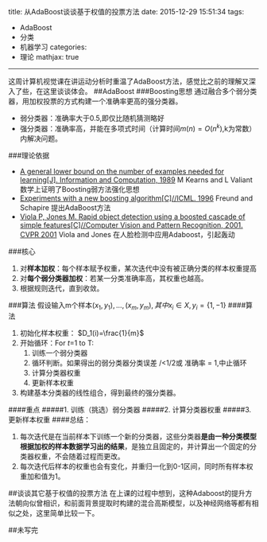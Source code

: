 title: 从AdaBoost谈谈基于权值的投票方法
date: 2015-12-29 15:51:34
tags:
- AdaBoost
- 分类
- 机器学习
categories: 
- 理论
mathjax: true 
---
这周计算机视觉课在讲运动分析时重温了AdaBoost方法，感觉比之前的理解又深入了些，在这里谈谈体会。
##AdaBoost
###Boosting思想
通过融合多个弱分类器，用加权投票的方式构建一个准确率更高的强分类器。
- 弱分类器：准确率大于0.5,即仅比随机猜测略好
- 强分类器：准确率高，并能在多项式时间（计算时间$m(n)=O(n^k)$,k为常数）内解决问题。

###理论依据
- [A general lower bound on the number of examples needed for learning[J]. Information and Computation, 1989](http://www.sciencedirect.com/science/article/pii/0890540189900023)
M Kearns and L Valiant数学上证明了Boosting弱方法强化思想
- [ Experiments with a new boosting algorithm[C]//ICML. 1996](http://www.public.asu.edu/~jye02/CLASSES/Fall-2005/PAPERS/boosting-icml.pdf)
Freund and Schapire 提出AdaBoost方法
- [Viola P, Jones M. Rapid object detection using a boosted cascade of simple features[C]//Computer Vision and Pattern Recognition, 2001. CVPR 2001](http://www.merl.com/papers/docs/tr2004-043.pdf)
Viola and Jones  在人脸检测中应用Adaboost，引起轰动

###核心
1. 对**样本加权**：每个样本赋予权重，某次迭代中没有被正确分类的样本权重提高
2. 对**每个弱分类器加权**：若某一分类准确率高，其权重也越高。
3. 根据规则迭代，直到收敛。

###算法
假设输入m个样本$(x_1,y_1),...,(x_m,y_m),其中x_i\in{X}, y_i=\{1,-1\}$
####算法
1. 初始化样本权重： $D_1(i)=\frac{1}{m}$
2. 开始循环：For $t$=1 to T:
	1. 训练一个弱分类器
	2. 循环判断。如果得出的弱分类器分类误差 /<1/2或 准确率 = 1,中止循环
	3. 计算分类器权重
	4. 更新样本权重
3. 构建基本分类器的线性组合，得到最终的强分类器。

####重点
#####1. 训练（挑选）弱分类器
#####2. 计算分类器权重
#####3. 更新样本权重
####总结：
1. 每次迭代是在当前样本下训练一个新的分类器，这些分类器**是由一种分类模型根据加权的样本数据学习出的结果**，是独立且固定的，并计算出一个固定的分类器权重，不会随着过程而更改。
2. 每次迭代后样本的权重也会有变化，并重归一化到0-1区间，同时所有样本权重加和值为1。

##谈谈其它基于权值的投票方法
在上课的过程中想到，这种Adaboost的提升方法朝向似曾相识，和前面背景提取时构建的混合高斯模型，以及神经网络等都有相似之处，这里简单比较一下。


##未写完
